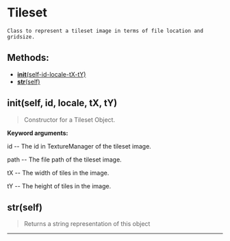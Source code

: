 # Tileset 
 ```
 Class to represent a tileset image in terms of file location and gridsize. 
```
## Methods: 
* [__init__(self-id-locale-tX-tY)](#__init__self-id-locale-tX-tY) 
* [__str__(self)](#__str__self) 
## __init__(self, id, locale, tX, tY) 

  

 > Constructor for a Tileset Object.

 

 **Keyword arguments:**

 id -- The id in TextureManager of the tileset image.

 path -- The file path of the tileset image.

 tX -- The width of tiles in the image.

 tY -- The height of tiles in the image. 

## __str__(self) 

  

 > Returns a string representation of this object 

--- 